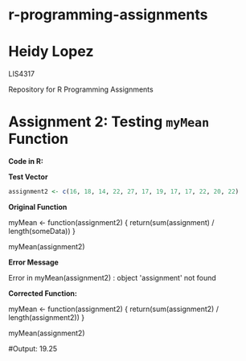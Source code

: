# r-programming-assignments

# Heidy Lopez

LIS4317

Repository for R Programming Assignments

# Assignment 2: Testing `myMean` Function

**Code in R:**

**Test Vector**

```r
assignment2 <- c(16, 18, 14, 22, 27, 17, 19, 17, 17, 22, 20, 22)
```

**Original Function**

myMean <- function(assignment2) {
  return(sum(assignment) / length(someData))
}

myMean(assignment2)

**Error Message**

Error in myMean(assignment2) : object 'assignment' not found

**Corrected Function:**

myMean <- function(assignment2) {
  return(sum(assignment2) / length(assignment2))
}

myMean(assignment2)

#Output: 19.25

